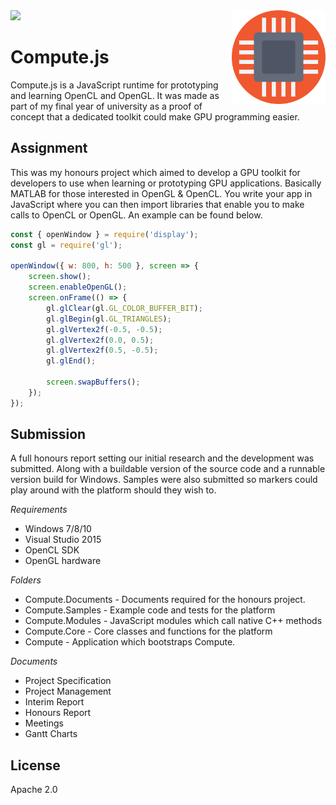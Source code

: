 
<img src="demo.gif" />

<img align='right' width='150' height='150' src="Compute/icon.png" />

# Compute.js

Compute.js is a JavaScript runtime for prototyping and learning OpenCL and OpenGL. It was 
made as part of my final year of university as a proof of concept that a dedicated toolkit
could make GPU programming easier.
 
## Assignment

This was my honours project which aimed to develop a GPU toolkit for developers to use when learning or prototyping 
GPU applications. Basically MATLAB for those interested in OpenGL & OpenCL. You write your app in JavaScript where you can
then import libraries that enable you to make calls to OpenCL or OpenGL. An example can be found below.

```js
const { openWindow } = require('display');
const gl = require('gl');

openWindow({ w: 800, h: 500 }, screen => {
    screen.show();
    screen.enableOpenGL();
    screen.onFrame(() => {
        gl.glClear(gl.GL_COLOR_BUFFER_BIT);
        gl.glBegin(gl.GL_TRIANGLES);
        gl.glVertex2f(-0.5, -0.5);
        gl.glVertex2f(0.0, 0.5);
        gl.glVertex2f(0.5, -0.5);
        gl.glEnd();

        screen.swapBuffers();
    });
});

```

## Submission

A full honours report setting our initial research and the development was submitted. Along with a buildable version of the source code and a runnable version build for Windows.
Samples were also submitted so markers could play around with the platform should they wish to.

*Requirements*

* Windows 7/8/10
* Visual Studio 2015
* OpenCL SDK
* OpenGL hardware

*Folders*

 * Compute.Documents - Documents required for the honours project.
 * Compute.Samples   - Example code and tests for the platform
 * Compute.Modules   - JavaScript modules which call native C++ methods
 * Compute.Core      - Core classes and functions for the platform
 * Compute           - Application which bootstraps Compute.

*Documents*

* Project Specification
* Project Management
* Interim Report
* Honours Report
* Meetings
* Gantt Charts

## License

Apache 2.0